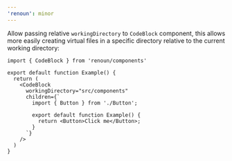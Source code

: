 ```yaml
---
'renoun': minor
---
```


Allow passing relative `workingDirectory` to `CodeBlock` component, this allows more easily creating virtual files in a specific directory relative to the current working directory:

```tsx
import { CodeBlock } from 'renoun/components'

export default function Example() {
  return (
    <CodeBlock
      workingDirectory="src/components"
      children={`
        import { Button } from './Button';

        export default function Example() {
          return <Button>Click me</Button>;
        }
      `}
    />
  )
}
```

